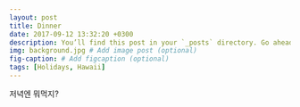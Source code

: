 ```yaml
---
layout: post
title: Dinner
date: 2017-09-12 13:32:20 +0300
description: You’ll find this post in your `_posts` directory. Go ahead and edit it and re-build the site to see your changes. # Add post description (optional)
img: background.jpg # Add image post (optional)
fig-caption: # Add figcaption (optional)
tags: [Holidays, Hawaii]
---
```



저녁엔 뭐먹지?

